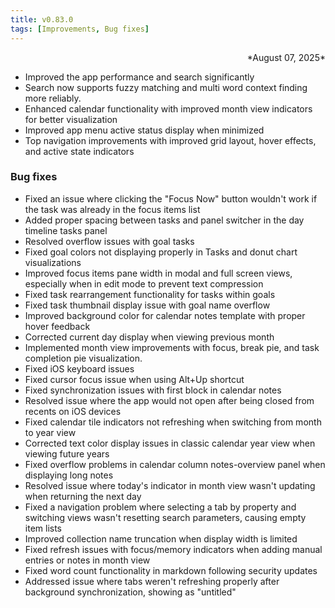 ```yaml
---
title: v0.83.0
tags: [Improvements, Bug fixes]
---
```

<div align="right">*August 07, 2025*</div>

- Improved the app performance and search significantly
- Search now supports fuzzy matching and multi word context finding more reliably.
- Enhanced calendar functionality with improved month view indicators for better visualization
- Improved app menu active status display when minimized
- Top navigation improvements with improved grid layout, hover effects, and active state indicators

### Bug fixes
- Fixed an issue where clicking the "Focus Now" button wouldn't work if the task was already in the focus items list
- Added proper spacing between tasks and panel switcher in the day timeline tasks panel
- Resolved overflow issues with goal tasks
- Fixed goal colors not displaying properly in Tasks and donut chart visualizations
- Improved focus items pane width in modal and full screen views, especially when in edit mode to prevent text compression
- Fixed task rearrangement functionality for tasks within goals
- Fixed task thumbnail display issue with goal name overflow
- Improved background color for calendar notes template with proper hover feedback
- Corrected current day display when viewing previous month
- Implemented month view improvements with focus, break pie, and task completion pie visualization.
- Fixed iOS keyboard issues
- Fixed cursor focus issue when using Alt+Up shortcut
- Fixed synchronization issues with first block in calendar notes
- Resolved issue where the app would not open after being closed from recents on iOS devices
- Fixed calendar tile indicators not refreshing when switching from month to year view
- Corrected text color display issues in classic calendar year view when viewing future years
- Fixed overflow problems in calendar column notes-overview panel when displaying long notes
- Resolved issue where today's indicator in month view wasn't updating when returning the next day
- Fixed a navigation problem where selecting a tab by property and switching views wasn't resetting search parameters, causing empty item lists
- Improved collection name truncation when display width is limited
- Fixed refresh issues with focus/memory indicators when adding manual entries or notes in month view
- Fixed word count functionality in markdown following security updates
- Addressed issue where tabs weren't refreshing properly after background synchronization, showing as "untitled"
